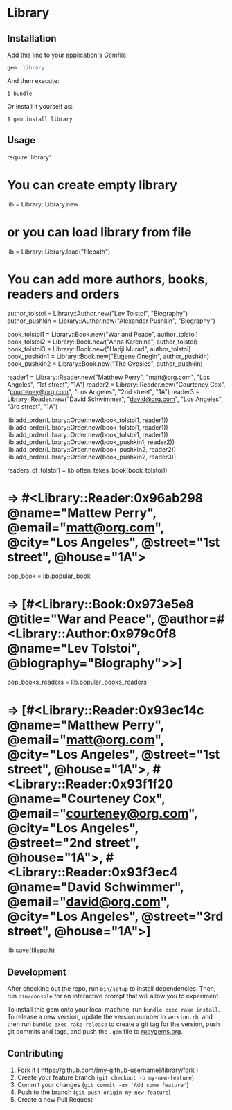 # Library

## Installation

Add this line to your application's Gemfile:

```ruby
gem 'library'
```

And then execute:

    $ bundle

Or install it yourself as:

    $ gem install library

## Usage
require 'library'

# You can create empty library

lib = Library::Library.new

# or you can load library from file

lib = Library::Library.load("filepath")

# You can add more authors, books, readers and orders

author_tolstoi = Library::Author.new("Lev Tolstoi", "Biography")
author_pushkin = Library::Author.new("Alexander Pushkin", "Biography")

book_tolstoi1 = Library::Book.new("War and Peace", author_tolstoi)
book_tolstoi2 = Library::Book.new("Anna Karenina", author_tolstoi)
book_tolstoi3 = Library::Book.new("Hadji Murad", author_tolstoi)
book_pushkin1 = Library::Book.new("Eugene Onegin", author_pushkin)
book_pushkin2 = Library::Book.new("The Gypsies", author_pushkin)

reader1 = Library::Reader.new("Matthew Perry", "matt@org.com", "Los Angeles", "1st street", "1A")
reader2 = Library::Reader.new("Courteney Cox", "courteney@org.com", "Los Angeles", "2nd street", "1A")
reader3 = Library::Reader.new("David Schwimmer", "david@org.com", "Los Angeles", "3rd street", "1A")

lib.add_order(Library::Order.new(book_tolstoi1, reader1))
lib.add_order(Library::Order.new(book_tolstoi1, reader1))
lib.add_order(Library::Order.new(book_tolstoi1, reader1))
lib.add_order(Library::Order.new(book_pushkin1, reader2))
lib.add_order(Library::Order.new(book_pushkin2, reader2))
lib.add_order(Library::Order.new(book_pushkin2, reader3))

readers_of_tolstoi1 = lib.often_takes_book(book_tolstoi1)
# => #<Library::Reader:0x96ab298 @name="Mattew Perry", @email="matt@org.com", @city="Los Angeles", @street="1st street", @house="1A">

pop_book = lib.popular_book
# => [#<Library::Book:0x973e5e8 @title="War and Peace", @author=#<Library::Author:0x979c0f8 @name="Lev Tolstoi", @biography="Biography">>] 

pop_books_readers = lib.popular_books_readers

# => [#<Library::Reader:0x93ec14c @name="Matthew Perry", @email="matt@org.com", @city="Los Angeles", @street="1st street", @house="1A">, #<Library::Reader:0x93f1f20 @name="Courteney Cox", @email="courteney@org.com", @city="Los Angeles", @street="2nd street", @house="1A">, #<Library::Reader:0x93f3ec4 @name="David Schwimmer", @email="david@org.com", @city="Los Angeles", @street="3rd street", @house="1A">] 

lib.save(filepath)

## Development

After checking out the repo, run `bin/setup` to install dependencies. Then, run `bin/console` for an interactive prompt that will allow you to experiment.

To install this gem onto your local machine, run `bundle exec rake install`. To release a new version, update the version number in `version.rb`, and then run `bundle exec rake release` to create a git tag for the version, push git commits and tags, and push the `.gem` file to [rubygems.org](https://rubygems.org).

## Contributing

1. Fork it ( https://github.com/[my-github-username]/library/fork )
2. Create your feature branch (`git checkout -b my-new-feature`)
3. Commit your changes (`git commit -am 'Add some feature'`)
4. Push to the branch (`git push origin my-new-feature`)
5. Create a new Pull Request
